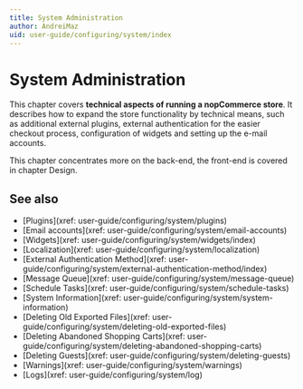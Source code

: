 ```yaml
---
title: System Administration
author: AndreiMaz
uid: user-guide/configuring/system/index
---
```


# System Administration

This chapter covers **technical aspects of running a nopCommerce store**. It describes how to expand the store functionality by technical means, such as additional external plugins, external authentication for the easier checkout process, configuration of widgets and setting up the e-mail accounts.

This chapter concentrates more on the back-end, the front-end is covered in chapter Design.

## See also

* [Plugins](xref: user-guide/configuring/system/plugins)
* [Email accounts](xref: user-guide/configuring/system/email-accounts)
* [Widgets](xref: user-guide/configuring/system/widgets/index)
* [Localization](xref: user-guide/configuring/system/localization)
* [External Authentication Method](xref: user-guide/configuring/system/external-authentication-method/index)
* [Message Queue](xref: user-guide/configuring/system/message-queue)
* [Schedule Tasks](xref: user-guide/configuring/system/schedule-tasks)
* [System Information](xref: user-guide/configuring/system/system-information)
* [Deleting Old Exported Files](xref: user-guide/configuring/system/deleting-old-exported-files)
* [Deleting Abandoned Shopping Carts](xref: user-guide/configuring/system/deleting-abandoned-shopping-carts)
* [Deleting Guests](xref: user-guide/configuring/system/deleting-guests)
* [Warnings](xref: user-guide/configuring/system/warnings)
* [Logs](xref: user-guide/configuring/system/log)